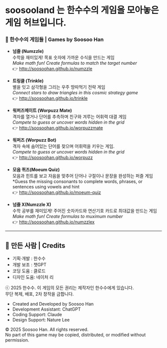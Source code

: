# soosooland 는 한수수의 게임을 모아놓은 게임 허브입니다. 

### 🧪 한수수의  게임들 |  Games by Soosoo Han

- **넘즐 (Numzzle)**  
  수학을 재미있게! 목표 숫자에 가까운 수식을 만드는 게임  
  *Make math fun! Create formulas to match the target number*  
  👉 http://soosoohan.github.io/numzzle

- **트링클 (Trinkle)**  
  별을 잇고 삼각형을 그리는 우주 땅따먹기 전략 게임  
  *Connect stars to draw triangles in this cosmic strategy game*  
  👉 http://soosoohan.github.io/trinkle

- **워퍼즈메이트 (Worpuzz Mate)**  
  격자를 열거나 단어를 추측하며 친구와 겨루는 어휘력 대결 게임  
  *Compete to guess or uncover words hidden in the grid*  
  👉 http://soosoohan.github.io/worpuzzmate

- **워퍼즈 (Worpuzz Bot)**  
  격자 속에 숨어있는 단어를 찾으며 어휘력을 키우는 게임.    
  *Compete to guess or uncover words hidden in the grid*  
  👉 http://soosoohan.github.io/worpuzz

- **모음 퀴즈(Moeum Quiz)**  
    모음과 힌트를 보고 자음을 맞추어 단어나 구절이나 문장을 완성하는 퍼즐 게임  
  *Guess the missing consonants to complete words, phrases, or sentences using vowels and hint  
  👉 http://soosoohan.github.io/moeum-quiz

- **넘즐 X(Numzzle X)**  
    수학 공부를 재미있게! 주어진  숫자카드와 연산기호 카드로 최대값을 만드는 게임  
   *Make math fun! Create formulas to muximum number*  
  👉 http://soosoohan.github.io/numzzlex

---

## 👤 만든 사람 | Credits


- 기획·개발 : 한수수  
- 개발 보조 : 챗GPT
- 코딩 도움 : 클로드  
- 디자인 도움: 네이처 리

<p>ⓒ 2025 한수수. 이 게임의 모든 권리는 제작자인 한수수에게 있습니다.<br>
 무단 복제, 배포, 2차 창작을 금합니다.</p>

- Created and Developed by Soosoo Han  
- Development Assistant: ChatGPT  
- Coding Support: Claude  
- Design Support: Nature Lee

<p>© 2025 Soosoo Han. All rights reserved.<br>
    No part of this game may be copied, distributed, or modified without permission.</p>

